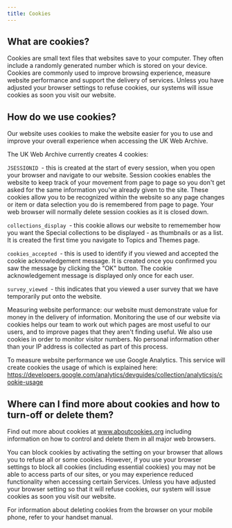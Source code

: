 ```yaml
---
title: Cookies
---
```

## What are cookies?

Cookies are small text files that websites save to your computer. They often include a randomly generated number which is stored on your device. Cookies are commonly used to improve browsing experience, measure website performance and support the delivery of services. Unless you have adjusted your browser settings to refuse cookies, our systems will issue cookies as soon you visit our website.

## How do we use cookies?

Our website uses cookies to make the website easier for you to use and improve your overall experience when accessing the UK Web Archive.

The UK Web Archive currently creates 4 cookies:

`JSESSIONID `- this is created at the start of every session, when you open your browser and navigate to our website. Session cookies enables the website to keep track of your movement from page to page so you don't get asked for the same information you've already given to the site. These cookies allow you to be recognized within the website so any page changes or item or data selection you do is remembered from page to page. Your web browser will normally delete session cookies as it is closed down.

`collections_display `- this cookie allows our website to rememember how you want the Special collections to be displayed - as thumbnails or as a list. It is created the first time you navigate to Topics and Themes page.

`cookies_accepted `- this is used to identify if you viewed and accepted the cookie acknowledgement message. It is created once you confirmed you saw the message by clicking the "OK" button. The cookie acknowledgement message is displayed only once for each user.

`survey_viewed `- this indicates that you viewed a user survey that we have temporarily put onto the website.

Measuring website performance: our website must demonstrate value for money in the delivery of information. Monitoring the use of our website via cookies helps our team to work out which pages are most useful to our users, and to improve pages that they aren't finding useful. We also use cookies in order to monitor visitor numbers. No personal information other than your IP address is collected as part of this process.

To measure website performance we use Google Analytics. This service will create cookies the usage of which is explained here: <https://developers.google.com/analytics/devguides/collection/analyticsjs/cookie-usage>

## Where can I find more about cookies and how to turn-off or delete them?

Find out more about cookies at www.aboutcookies.org including information on how to control and delete them in all major web browsers.

You can block cookies by activating the setting on your browser that allows you to refuse all or some cookies. However, if you use your browser settings to block all cookies (including essential cookies) you may not be able to access parts of our sites, or you may experience reduced functionality when accessing certain Services. Unless you have adjusted your browser setting so that it will refuse cookies, our system will issue cookies as soon you visit our website.

For information about deleting cookies from the browser on your mobile phone, refer to your handset manual.